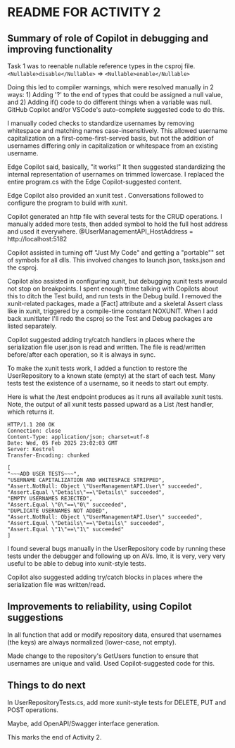# README FOR ACTIVITY 2


## Summary of role of Copilot in debugging and improving functionality

Task 1 was to reenable nullable reference types in the csproj file.
    `<Nullable>disable</Nullable>` => `<Nullable>enable</Nullable>`

Doing this led to compiler warnings, which were resolved manually in 2 ways: 1) Adding '?' to the end of types that could be assigned a null value, and 2) Adding if() code to do different things when a variable was null. GitHub Copilot and/or VSCode's auto-complete suggested code to do this.

I manually coded checks to standardize usernames by removing whitespace and matching names case-insensitively. This allowed username capitalization on a first-come-first-served basis, but not the addition of usernames differing only in capitalization or whitespace from an existing username.

Edge Copilot said, basically, "it works!" It then suggested standardizing the internal representation of usernames on trimmed lowercase.  I replaced the entire program.cs with the Edge Copilot-suggested content.

Edge Copilot also provided an xunit test . Conversations followed to configure the program to build with xunit. 

Copilot generated an http file with several tests for the CRUD operations. I manually added more tests, then added symbol to hold the full host address and used it everywhere.
    @UserManagementAPI_HostAddress = http://localhost:5182

Copilot assisted in turning off "Just My Code" and getting a "portable"" set of symbols for all dlls. This involved changes to launch.json, tasks.json and the csproj.

Copilot also assisted in configuring xunit, but debugging xunit tests wwould not stop on breakpoints. I spent enough ttime talking with Copilots about this to ditch the Test build, and run tests in the Debug build. I removed the xunit-related packages, made a [Fact] attribute and a skeletal Assert class like in xunit, triggered by a compile-time constant NOXUNIT. When I add back xunitlater I'll redo the csproj so the Test and Debug packages are listed separately.

Copilot suggested adding try/catch handlers in places where the serialization file user.json is read and written. The file is read/written before/after each operation, so it is always in sync.

To make the xunit tests work, I added a function to restore the UserRepository to a known state (empty) at the start of each test. Many tests test the existence of a username, so it needs to start out empty.

 Here is what the /test endpoint produces as it runs all available xunit tests. Note, the output of all xunit tests passed upward as a List<string> /test handler, which returns it.

    HTTP/1.1 200 OK
    Connection: close
    Content-Type: application/json; charset=utf-8
    Date: Wed, 05 Feb 2025 23:02:03 GMT
    Server: Kestrel
    Transfer-Encoding: chunked

    [
    "~~~ADD USER TESTS~~~",
    "USERNAME CAPITALIZATION AND WHITESPACE STRIPPED",
    "Assert.NotNull: Object \"UserManagementAPI.User\" succeeded",
    "Assert.Equal \"Details\"==\"Details\" succeeded",
    "EMPTY USERNAMES REJECTED",
    "Assert.Equal \"0\"==\"0\" succeeded",
    "DUPLICATE USERNAMES NOT ADDED",
    "Assert.NotNull: Object \"UserManagementAPI.User\" succeeded",
    "Assert.Equal \"Details\"==\"Details\" succeeded",
    "Assert.Equal \"1\"==\"1\" succeeded"
    ]

I found several bugs manually in the UserRepository code by running these tests under the debugger and following up on AVs. Imo, it is very, very very useful to be able to debug into xunit-style tests.

Copilot also suggested adding try/catch blocks in places where the serialization file was written/read.



## Improvements to reliability, using Copilot suggestions

In all function that add or modify repository data, ensured that usernames (the keys) are always normalized (lower-case, not empty).  

Made change to the repository's GetUsers function to ensure that usernames are unique and valid. Used Copilot-suggested code for this.




## Things to do next


In UserRepositoryTests.cs, add more xunit-style tests for DELETE, PUT and POST operations. 

Maybe, add OpenAPI/Swagger interface generation.


This marks the end of Activity 2. 
